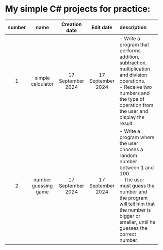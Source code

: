 # My simple C# projects for practice:

| number |         name         |   Creation date   |     Edit date     | description                                                                                                                                                                                                              |
|:------:|:--------------------:|:-----------------:|:-----------------:|:-------------------------------------------------------------------------------------------------------------------------------------------------------------------------------------------------------------------------|
|   1    |  simple calculator   | 17 September 2024 | 17 September 2024 | - Write a program that performs addition, subtraction, multiplication and division operations. <br>- Receive two numbers and the type of operation from the user and display the result.                                 |
|   2    | number guessing game | 17 September 2024 | 17 September 2024 | - Write a program where the user chooses a random number between 1 and 100.<br>- The user must guess the number and the program will tell him that the number is bigger or smaller, until he guesses the correct number. |
